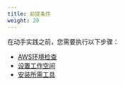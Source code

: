 ```yaml
---
title: 前提条件 
weight: 20
---
```


在动手实践之前，您需要执行以下步骤：

- [AWS环境检查](./environment/)
- [设置工作空间](./workspace/)
- [安装所需工具](./tools/)